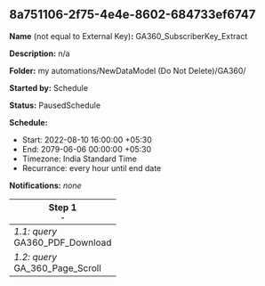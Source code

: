 ## 8a751106-2f75-4e4e-8602-684733ef6747

**Name** (not equal to External Key)**:** GA360_SubscriberKey_Extract

**Description:** n/a

**Folder:** my automations/NewDataModel (Do Not Delete)/GA360/

**Started by:** Schedule

**Status:** PausedSchedule

**Schedule:**

* Start: 2022-08-10 16:00:00 +05:30
* End: 2079-06-06 00:00:00 +05:30
* Timezone: India Standard Time
* Recurrance: every hour until end date

**Notifications:** _none_


| Step 1<br>_<small>-</small>_ |
| --- |
| _1.1: query_<br>GA360_PDF_Download |
| _1.2: query_<br>GA_360_Page_Scroll |
